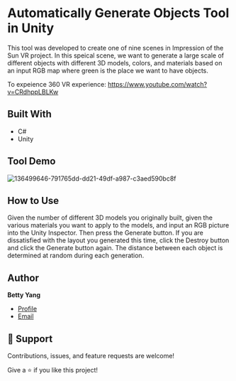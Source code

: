 # Automatically Generate Objects Tool in Unity
This tool was developed to create one of nine scenes in Impression of the Sun VR project. In this speical scene, we want to generate a large scale of different objects with different 3D models, colors, and materials based on an input RGB map where green is the place we want to have objects. 

To expeience 360 VR experience: https://www.youtube.com/watch?v=CRdhppLBLKw

## Built With

- C#
- Unity

## Tool Demo
![136499646-791765dd-dd21-49df-a987-c3aed590bc8f](https://user-images.githubusercontent.com/22195489/136530694-3c4c96e7-9a32-4f4c-be17-78ab1e4c121b.png)

## How to Use
Given the number of different 3D models you originally built, given the various materials you want to apply to the models, and input an RGB picture into the Unity Inspector. Then press the Generate button. If you are dissatisfied with the layout you generated this time, click the Destroy button and click the Generate button again. The distance between each object is determined at random during each generation.
## Author

**Betty Yang**

- [Profile](https://https://github.com/lovebetty1004)
- [Email](mailto:betty.y861004@gmail.com?subject=Hi "Hi!")

## 🤝 Support

Contributions, issues, and feature requests are welcome!

Give a ⭐️ if you like this project!
